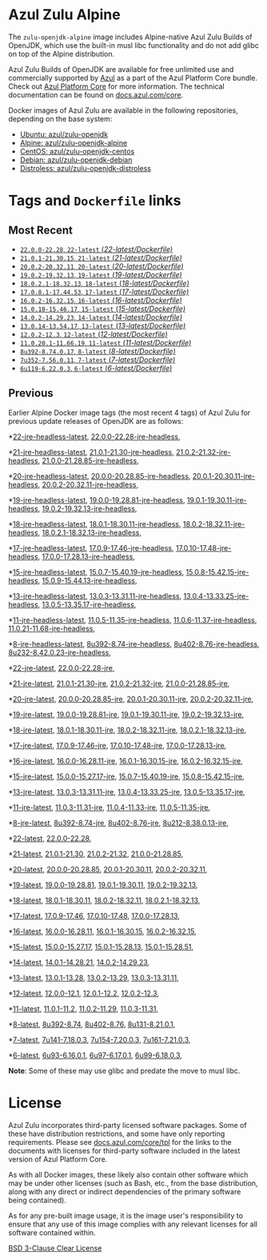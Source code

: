 Azul Zulu Alpine
================

The `zulu-openjdk-alpine` image includes Alpine-native Azul Zulu Builds of OpenJDK, which use the built-in musl libc functionality
and do not add glibc on top of the Alpine distribution.

Azul Zulu Builds of OpenJDK are available for free unlimited use and commercially supported by [Azul][1] as a part of the Azul Platform Core bundle.
Check out [Azul Platform Core][2] for more information. The technical documentation can be found on [docs.azul.com/core][3].

Docker images of Azul Zulu are available in the following repositories, depending on the base system:

  * [Ubuntu: azul/zulu-openjdk][4]
  * [Alpine: azul/zulu-openjdk-alpine][5]
  * [CentOS: azul/zulu-openjdk-centos][6]
  * [Debian: azul/zulu-openjdk-debian][7]
  * [Distroless: azul/zulu-openjdk-distroless][8]

Tags and `Dockerfile` links
===========================

Most Recent
-----------


  * [`22.0.0-22.28`, `22-latest` (*22-latest/Dockerfile)*][11]
  * [`21.0.1-21.30.15`, `21-latest` (*21-latest/Dockerfile)*][17]
  * [`20.0.2-20.32.11`, `20-latest` (*20-latest/Dockerfile)*][32]
  * [`19.0.2-19.32.13`, `19-latest` (*19-latest/Dockerfile)*][44]
  * [`18.0.2.1-18.32.13`, `18-latest` (*18-latest/Dockerfile)*][56]
  * [`17.0.8.1-17.44.53`, `17-latest` (*17-latest/Dockerfile)*][68]
  * [`16.0.2-16.32.15`, `16-latest` (*16-latest/Dockerfile)*][113]
  * [`15.0.10-15.46.17`, `15-latest` (*15-latest/Dockerfile)*][121]
  * [`14.0.2-14.29.23`, `14-latest` (*14-latest/Dockerfile)*][145]
  * [`13.0.14-13.54.17`, `13-latest` (*13-latest/Dockerfile)*][148]
  * [`12.0.2-12.3`, `12-latest` (*12-latest/Dockerfile)*][189]
  * [`11.0.20.1-11.66.19`, `11-latest` (*11-latest/Dockerfile)*][193]
  * [`8u392-8.74.0.17`, `8-latest` (*8-latest/Dockerfile)*][267]
  * [`7u352-7.56.0.11`, `7-latest` (*7-latest/Dockerfile)*][349]
  * [`6u119-6.22.0.3`, `6-latest` (*6-latest/Dockerfile)*][372]

Previous
--------

Earlier Alpine Docker image tags (the most recent 4 tags) of Azul Zulu for previous update releases of OpenJDK are as follows:


  *[22-jre-headless-latest][15],
  [22.0.0-22.28-jre-headless][16],
  
  *[21-jre-headless-latest][27],
  [21.0.1-21.30-jre-headless][28],
  [21.0.2-21.32-jre-headless][29],
  [21.0.0-21.28.85-jre-headless][30],
  
  
  *[20-jre-headless-latest][40],
  [20.0.0-20.28.85-jre-headless][41],
  [20.0.1-20.30.11-jre-headless][42],
  [20.0.2-20.32.11-jre-headless][43],
  
  *[19-jre-headless-latest][52],
  [19.0.0-19.28.81-jre-headless][53],
  [19.0.1-19.30.11-jre-headless][54],
  [19.0.2-19.32.13-jre-headless][55],
  
  *[18-jre-headless-latest][64],
  [18.0.1-18.30.11-jre-headless][65],
  [18.0.2-18.32.11-jre-headless][66],
  [18.0.2.1-18.32.13-jre-headless][67],
  
  *[17-jre-headless-latest][98],
  [17.0.9-17.46-jre-headless][99],
  [17.0.10-17.48-jre-headless][100],
  [17.0.0-17.28.13-jre-headless][101],
  
  
  
  
  
  
  
  
  
  
  
  
  *[15-jre-headless-latest][140],
  [15.0.7-15.40.19-jre-headless][141],
  [15.0.8-15.42.15-jre-headless][142],
  [15.0.9-15.44.13-jre-headless][143],
  
  
  *[13-jre-headless-latest][176],
  [13.0.3-13.31.11-jre-headless][177],
  [13.0.4-13.33.25-jre-headless][178],
  [13.0.5-13.35.17-jre-headless][179],
  
  
  
  
  
  
  
  
  
  
  *[11-jre-headless-latest][242],
  [11.0.5-11.35-jre-headless][246],
  [11.0.6-11.37-jre-headless][247],
  [11.0.21-11.68-jre-headless][248],
  
  
  
  
  
  
  
  
  
  
  
  
  
  
  
  
  
  
  
  *[8-jre-headless-latest][327],
  [8u392-8.74-jre-headless][328],
  [8u402-8.76-jre-headless][329],
  [8u232-8.42.0.23-jre-headless][330],
  
  
  
  
  
  
  
  
  
  
  
  
  
  
  
  
  
  
  
  *[22-jre-latest][13],
  [22.0.0-22.28-jre][14],
  
  *[21-jre-latest][20],
  [21.0.1-21.30-jre][23],
  [21.0.2-21.32-jre][24],
  [21.0.0-21.28.85-jre][25],
  
  
  *[20-jre-latest][33],
  [20.0.0-20.28.85-jre][37],
  [20.0.1-20.30.11-jre][38],
  [20.0.2-20.32.11-jre][39],
  
  *[19-jre-latest][45],
  [19.0.0-19.28.81-jre][49],
  [19.0.1-19.30.11-jre][50],
  [19.0.2-19.32.13-jre][51],
  
  *[18-jre-latest][57],
  [18.0.1-18.30.11-jre][61],
  [18.0.2-18.32.11-jre][62],
  [18.0.2.1-18.32.13-jre][63],
  
  *[17-jre-latest][70],
  [17.0.9-17.46-jre][82],
  [17.0.10-17.48-jre][83],
  [17.0.0-17.28.13-jre][86],
  
  
  
  
  
  
  
  
  
  
  
  
  *[16-jre-latest][114],
  [16.0.0-16.28.11-jre][118],
  [16.0.1-16.30.15-jre][119],
  [16.0.2-16.32.15-jre][120],
  
  *[15-jre-latest][122],
  [15.0.0-15.27.17-jre][135],
  [15.0.7-15.40.19-jre][136],
  [15.0.8-15.42.15-jre][137],
  
  
  
  *[13-jre-latest][151],
  [13.0.3-13.31.11-jre][164],
  [13.0.4-13.33.25-jre][165],
  [13.0.5-13.35.17-jre][166],
  
  
  
  
  
  
  
  
  
  
  *[11-jre-latest][200],
  [11.0.3-11.31-jre][218],
  [11.0.4-11.33-jre][219],
  [11.0.5-11.35-jre][220],
  
  
  
  
  
  
  
  
  
  
  
  
  
  
  
  
  
  
  
  
  
  
  *[8-jre-latest][270],
  [8u392-8.74-jre][279],
  [8u402-8.76-jre][280],
  [8u212-8.38.0.13-jre][304],
  
  
  
  
  
  
  
  
  
  
  
  
  
  
  
  
  
  
  
  
  
  
  
  *[22-latest][11],
  [22.0.0-22.28][12],
  
  *[21-latest][17],
  [21.0.1-21.30][18],
  [21.0.2-21.32][19],
  [21.0.0-21.28.85][21],
  
  
  *[20-latest][32],
  [20.0.0-20.28.85][34],
  [20.0.1-20.30.11][35],
  [20.0.2-20.32.11][36],
  
  *[19-latest][44],
  [19.0.0-19.28.81][46],
  [19.0.1-19.30.11][47],
  [19.0.2-19.32.13][48],
  
  *[18-latest][56],
  [18.0.1-18.30.11][58],
  [18.0.2-18.32.11][59],
  [18.0.2.1-18.32.13][60],
  
  *[17-latest][68],
  [17.0.9-17.46][69],
  [17.0.10-17.48][71],
  [17.0.0-17.28.13][72],
  
  
  
  
  
  
  
  
  
  
  
  
  *[16-latest][113],
  [16.0.0-16.28.11][115],
  [16.0.1-16.30.15][116],
  [16.0.2-16.32.15][117],
  
  *[15-latest][121],
  [15.0.0-15.27.17][123],
  [15.0.1-15.28.13][124],
  [15.0.1-15.28.51][125],
  
  
  
  
  
  
  
  
  
  
  *[14-latest][145],
  [14.0.1-14.28.21][146],
  [14.0.2-14.29.23][147],
  
  *[13-latest][148],
  [13.0.1-13.28][149],
  [13.0.2-13.29][150],
  [13.0.3-13.31.11][152],
  
  
  
  
  
  
  
  
  
  
  
  
  *[12-latest][189],
  [12.0.0-12.1][190],
  [12.0.1-12.2][191],
  [12.0.2-12.3][192],
  
  *[11-latest][193],
  [11.0.1-11.2][194],
  [11.0.2-11.29][195],
  [11.0.3-11.31][196],
  
  
  
  
  
  
  
  
  
  
  
  
  
  
  
  
  
  
  
  
  
  
  
  
  *[8-latest][267],
  [8u392-8.74][268],
  [8u402-8.76][269],
  [8u131-8.21.0.1][271],
  
  
  
  
  
  
  
  
  
  
  
  
  
  
  
  
  
  
  
  
  
  
  
  
  
  
  
  
  
  
  
  *[7-latest][349],
  [7u141-7.18.0.3][350],
  [7u154-7.20.0.3][351],
  [7u161-7.21.0.3][352],
  
  
  
  
  
  
  
  
  
  
  
  
  
  
  
  
  
  
  
  
  *[6-latest][372],
  [6u93-6.16.0.1][373],
  [6u97-6.17.0.1][374],
  [6u99-6.18.0.3][375],
  
  
  
  
  **Note**: Some of these may use glibc and predate the move to musl libc.

License
=======

Azul Zulu incorporates third-party licensed software packages. Some of these have distribution restrictions, and some have only reporting requirements. Please see [docs.azul.com/core/tpl][9] for the links to the documents with licenses for third-party software included in the latest version of Azul Platform Core.

As with all Docker images, these likely also contain other software which may be under other licenses (such as Bash, etc., from the base distribution, along with any direct or indirect dependencies of the primary software being contained).

As for any pre-built image usage, it is the image user's responsibility to ensure that any use of this image complies with any relevant licenses for all software contained within.

[BSD 3-Clause Clear License][10]

  [1]: https://www.azul.com/
  [2]: https://www.azul.com/products/core/
  [3]: https://docs.azul.com/core/
  [4]: https://hub.docker.com/r/azul/zulu-openjdk
  [5]: https://hub.docker.com/r/azul/zulu-openjdk-alpine
  [6]: https://hub.docker.com/r/azul/zulu-openjdk-centos
  [7]: https://hub.docker.com/r/azul/zulu-openjdk-debian
  [8]: https://hub.docker.com/r/azul/zulu-openjdk-distroless
  [9]: https://docs.azul.com/core/tpl
  [10]: https://github.com/zulu-openjdk/zulu-openjdk/blob/master/LICENSE.txt


  [15]: https://github.com/zulu-openjdk/zulu-openjdk/blob/master/alpine/22-jre-headless-latest/Dockerfile
  [16]: https://github.com/zulu-openjdk/zulu-openjdk/blob/master/alpine/22.0.0-22.28-jre-headless/Dockerfile
  
  [27]: https://github.com/zulu-openjdk/zulu-openjdk/blob/master/alpine/21-jre-headless-latest/Dockerfile
  [28]: https://github.com/zulu-openjdk/zulu-openjdk/blob/master/alpine/21.0.1-21.30-jre-headless/Dockerfile
  [29]: https://github.com/zulu-openjdk/zulu-openjdk/blob/master/alpine/21.0.2-21.32-jre-headless/Dockerfile
  [30]: https://github.com/zulu-openjdk/zulu-openjdk/blob/master/alpine/21.0.0-21.28.85-jre-headless/Dockerfile
  
  
  [40]: https://github.com/zulu-openjdk/zulu-openjdk/blob/master/alpine/20-jre-headless-latest/Dockerfile
  [41]: https://github.com/zulu-openjdk/zulu-openjdk/blob/master/alpine/20.0.0-20.28.85-jre-headless/Dockerfile
  [42]: https://github.com/zulu-openjdk/zulu-openjdk/blob/master/alpine/20.0.1-20.30.11-jre-headless/Dockerfile
  [43]: https://github.com/zulu-openjdk/zulu-openjdk/blob/master/alpine/20.0.2-20.32.11-jre-headless/Dockerfile
  
  [52]: https://github.com/zulu-openjdk/zulu-openjdk/blob/master/alpine/19-jre-headless-latest/Dockerfile
  [53]: https://github.com/zulu-openjdk/zulu-openjdk/blob/master/alpine/19.0.0-19.28.81-jre-headless/Dockerfile
  [54]: https://github.com/zulu-openjdk/zulu-openjdk/blob/master/alpine/19.0.1-19.30.11-jre-headless/Dockerfile
  [55]: https://github.com/zulu-openjdk/zulu-openjdk/blob/master/alpine/19.0.2-19.32.13-jre-headless/Dockerfile
  
  [64]: https://github.com/zulu-openjdk/zulu-openjdk/blob/master/alpine/18-jre-headless-latest/Dockerfile
  [65]: https://github.com/zulu-openjdk/zulu-openjdk/blob/master/alpine/18.0.1-18.30.11-jre-headless/Dockerfile
  [66]: https://github.com/zulu-openjdk/zulu-openjdk/blob/master/alpine/18.0.2-18.32.11-jre-headless/Dockerfile
  [67]: https://github.com/zulu-openjdk/zulu-openjdk/blob/master/alpine/18.0.2.1-18.32.13-jre-headless/Dockerfile
  
  [98]: https://github.com/zulu-openjdk/zulu-openjdk/blob/master/alpine/17-jre-headless-latest/Dockerfile
  [99]: https://github.com/zulu-openjdk/zulu-openjdk/blob/master/alpine/17.0.9-17.46-jre-headless/Dockerfile
  [100]: https://github.com/zulu-openjdk/zulu-openjdk/blob/master/alpine/17.0.10-17.48-jre-headless/Dockerfile
  [101]: https://github.com/zulu-openjdk/zulu-openjdk/blob/master/alpine/17.0.0-17.28.13-jre-headless/Dockerfile
  
  
  
  
  
  
  
  
  
  
  
  
  [140]: https://github.com/zulu-openjdk/zulu-openjdk/blob/master/alpine/15-jre-headless-latest/Dockerfile
  [141]: https://github.com/zulu-openjdk/zulu-openjdk/blob/master/alpine/15.0.7-15.40.19-jre-headless/Dockerfile
  [142]: https://github.com/zulu-openjdk/zulu-openjdk/blob/master/alpine/15.0.8-15.42.15-jre-headless/Dockerfile
  [143]: https://github.com/zulu-openjdk/zulu-openjdk/blob/master/alpine/15.0.9-15.44.13-jre-headless/Dockerfile
  
  
  [176]: https://github.com/zulu-openjdk/zulu-openjdk/blob/master/alpine/13-jre-headless-latest/Dockerfile
  [177]: https://github.com/zulu-openjdk/zulu-openjdk/blob/master/alpine/13.0.3-13.31.11-jre-headless/Dockerfile
  [178]: https://github.com/zulu-openjdk/zulu-openjdk/blob/master/alpine/13.0.4-13.33.25-jre-headless/Dockerfile
  [179]: https://github.com/zulu-openjdk/zulu-openjdk/blob/master/alpine/13.0.5-13.35.17-jre-headless/Dockerfile
  
  
  
  
  
  
  
  
  
  
  [242]: https://github.com/zulu-openjdk/zulu-openjdk/blob/master/alpine/11-jre-headless-latest/Dockerfile
  [246]: https://github.com/zulu-openjdk/zulu-openjdk/blob/master/alpine/11.0.5-11.35-jre-headless/Dockerfile
  [247]: https://github.com/zulu-openjdk/zulu-openjdk/blob/master/alpine/11.0.6-11.37-jre-headless/Dockerfile
  [248]: https://github.com/zulu-openjdk/zulu-openjdk/blob/master/alpine/11.0.21-11.68-jre-headless/Dockerfile
  
  
  
  
  
  
  
  
  
  
  
  
  
  
  
  
  
  
  
  [327]: https://github.com/zulu-openjdk/zulu-openjdk/blob/master/alpine/8-jre-headless-latest/Dockerfile
  [328]: https://github.com/zulu-openjdk/zulu-openjdk/blob/master/alpine/8u392-8.74-jre-headless/Dockerfile
  [329]: https://github.com/zulu-openjdk/zulu-openjdk/blob/master/alpine/8u402-8.76-jre-headless/Dockerfile
  [330]: https://github.com/zulu-openjdk/zulu-openjdk/blob/master/alpine/8u232-8.42.0.23-jre-headless/Dockerfile
  
  
  
  
  
  
  
  
  
  
  
  
  
  
  
  
  
  
  
  [13]: https://github.com/zulu-openjdk/zulu-openjdk/blob/master/alpine/22-jre-latest/Dockerfile
  [14]: https://github.com/zulu-openjdk/zulu-openjdk/blob/master/alpine/22.0.0-22.28-jre/Dockerfile
  
  [20]: https://github.com/zulu-openjdk/zulu-openjdk/blob/master/alpine/21-jre-latest/Dockerfile
  [23]: https://github.com/zulu-openjdk/zulu-openjdk/blob/master/alpine/21.0.1-21.30-jre/Dockerfile
  [24]: https://github.com/zulu-openjdk/zulu-openjdk/blob/master/alpine/21.0.2-21.32-jre/Dockerfile
  [25]: https://github.com/zulu-openjdk/zulu-openjdk/blob/master/alpine/21.0.0-21.28.85-jre/Dockerfile
  
  
  [33]: https://github.com/zulu-openjdk/zulu-openjdk/blob/master/alpine/20-jre-latest/Dockerfile
  [37]: https://github.com/zulu-openjdk/zulu-openjdk/blob/master/alpine/20.0.0-20.28.85-jre/Dockerfile
  [38]: https://github.com/zulu-openjdk/zulu-openjdk/blob/master/alpine/20.0.1-20.30.11-jre/Dockerfile
  [39]: https://github.com/zulu-openjdk/zulu-openjdk/blob/master/alpine/20.0.2-20.32.11-jre/Dockerfile
  
  [45]: https://github.com/zulu-openjdk/zulu-openjdk/blob/master/alpine/19-jre-latest/Dockerfile
  [49]: https://github.com/zulu-openjdk/zulu-openjdk/blob/master/alpine/19.0.0-19.28.81-jre/Dockerfile
  [50]: https://github.com/zulu-openjdk/zulu-openjdk/blob/master/alpine/19.0.1-19.30.11-jre/Dockerfile
  [51]: https://github.com/zulu-openjdk/zulu-openjdk/blob/master/alpine/19.0.2-19.32.13-jre/Dockerfile
  
  [57]: https://github.com/zulu-openjdk/zulu-openjdk/blob/master/alpine/18-jre-latest/Dockerfile
  [61]: https://github.com/zulu-openjdk/zulu-openjdk/blob/master/alpine/18.0.1-18.30.11-jre/Dockerfile
  [62]: https://github.com/zulu-openjdk/zulu-openjdk/blob/master/alpine/18.0.2-18.32.11-jre/Dockerfile
  [63]: https://github.com/zulu-openjdk/zulu-openjdk/blob/master/alpine/18.0.2.1-18.32.13-jre/Dockerfile
  
  [70]: https://github.com/zulu-openjdk/zulu-openjdk/blob/master/alpine/17-jre-latest/Dockerfile
  [82]: https://github.com/zulu-openjdk/zulu-openjdk/blob/master/alpine/17.0.9-17.46-jre/Dockerfile
  [83]: https://github.com/zulu-openjdk/zulu-openjdk/blob/master/alpine/17.0.10-17.48-jre/Dockerfile
  [86]: https://github.com/zulu-openjdk/zulu-openjdk/blob/master/alpine/17.0.0-17.28.13-jre/Dockerfile
  
  
  
  
  
  
  
  
  
  
  
  
  [114]: https://github.com/zulu-openjdk/zulu-openjdk/blob/master/alpine/16-jre-latest/Dockerfile
  [118]: https://github.com/zulu-openjdk/zulu-openjdk/blob/master/alpine/16.0.0-16.28.11-jre/Dockerfile
  [119]: https://github.com/zulu-openjdk/zulu-openjdk/blob/master/alpine/16.0.1-16.30.15-jre/Dockerfile
  [120]: https://github.com/zulu-openjdk/zulu-openjdk/blob/master/alpine/16.0.2-16.32.15-jre/Dockerfile
  
  [122]: https://github.com/zulu-openjdk/zulu-openjdk/blob/master/alpine/15-jre-latest/Dockerfile
  [135]: https://github.com/zulu-openjdk/zulu-openjdk/blob/master/alpine/15.0.0-15.27.17-jre/Dockerfile
  [136]: https://github.com/zulu-openjdk/zulu-openjdk/blob/master/alpine/15.0.7-15.40.19-jre/Dockerfile
  [137]: https://github.com/zulu-openjdk/zulu-openjdk/blob/master/alpine/15.0.8-15.42.15-jre/Dockerfile
  
  
  
  [151]: https://github.com/zulu-openjdk/zulu-openjdk/blob/master/alpine/13-jre-latest/Dockerfile
  [164]: https://github.com/zulu-openjdk/zulu-openjdk/blob/master/alpine/13.0.3-13.31.11-jre/Dockerfile
  [165]: https://github.com/zulu-openjdk/zulu-openjdk/blob/master/alpine/13.0.4-13.33.25-jre/Dockerfile
  [166]: https://github.com/zulu-openjdk/zulu-openjdk/blob/master/alpine/13.0.5-13.35.17-jre/Dockerfile
  
  
  
  
  
  
  
  
  
  
  [200]: https://github.com/zulu-openjdk/zulu-openjdk/blob/master/alpine/11-jre-latest/Dockerfile
  [218]: https://github.com/zulu-openjdk/zulu-openjdk/blob/master/alpine/11.0.3-11.31-jre/Dockerfile
  [219]: https://github.com/zulu-openjdk/zulu-openjdk/blob/master/alpine/11.0.4-11.33-jre/Dockerfile
  [220]: https://github.com/zulu-openjdk/zulu-openjdk/blob/master/alpine/11.0.5-11.35-jre/Dockerfile
  
  
  
  
  
  
  
  
  
  
  
  
  
  
  
  
  
  
  
  
  
  
  [270]: https://github.com/zulu-openjdk/zulu-openjdk/blob/master/alpine/8-jre-latest/Dockerfile
  [279]: https://github.com/zulu-openjdk/zulu-openjdk/blob/master/alpine/8u392-8.74-jre/Dockerfile
  [280]: https://github.com/zulu-openjdk/zulu-openjdk/blob/master/alpine/8u402-8.76-jre/Dockerfile
  [304]: https://github.com/zulu-openjdk/zulu-openjdk/blob/master/alpine/8u212-8.38.0.13-jre/Dockerfile
  
  
  
  
  
  
  
  
  
  
  
  
  
  
  
  
  
  
  
  
  
  
  
  [11]: https://github.com/zulu-openjdk/zulu-openjdk/blob/master/alpine/22-latest/Dockerfile
  [12]: https://github.com/zulu-openjdk/zulu-openjdk/blob/master/alpine/22.0.0-22.28/Dockerfile
  
  [17]: https://github.com/zulu-openjdk/zulu-openjdk/blob/master/alpine/21-latest/Dockerfile
  [18]: https://github.com/zulu-openjdk/zulu-openjdk/blob/master/alpine/21.0.1-21.30/Dockerfile
  [19]: https://github.com/zulu-openjdk/zulu-openjdk/blob/master/alpine/21.0.2-21.32/Dockerfile
  [21]: https://github.com/zulu-openjdk/zulu-openjdk/blob/master/alpine/21.0.0-21.28.85/Dockerfile
  
  
  [32]: https://github.com/zulu-openjdk/zulu-openjdk/blob/master/alpine/20-latest/Dockerfile
  [34]: https://github.com/zulu-openjdk/zulu-openjdk/blob/master/alpine/20.0.0-20.28.85/Dockerfile
  [35]: https://github.com/zulu-openjdk/zulu-openjdk/blob/master/alpine/20.0.1-20.30.11/Dockerfile
  [36]: https://github.com/zulu-openjdk/zulu-openjdk/blob/master/alpine/20.0.2-20.32.11/Dockerfile
  
  [44]: https://github.com/zulu-openjdk/zulu-openjdk/blob/master/alpine/19-latest/Dockerfile
  [46]: https://github.com/zulu-openjdk/zulu-openjdk/blob/master/alpine/19.0.0-19.28.81/Dockerfile
  [47]: https://github.com/zulu-openjdk/zulu-openjdk/blob/master/alpine/19.0.1-19.30.11/Dockerfile
  [48]: https://github.com/zulu-openjdk/zulu-openjdk/blob/master/alpine/19.0.2-19.32.13/Dockerfile
  
  [56]: https://github.com/zulu-openjdk/zulu-openjdk/blob/master/alpine/18-latest/Dockerfile
  [58]: https://github.com/zulu-openjdk/zulu-openjdk/blob/master/alpine/18.0.1-18.30.11/Dockerfile
  [59]: https://github.com/zulu-openjdk/zulu-openjdk/blob/master/alpine/18.0.2-18.32.11/Dockerfile
  [60]: https://github.com/zulu-openjdk/zulu-openjdk/blob/master/alpine/18.0.2.1-18.32.13/Dockerfile
  
  [68]: https://github.com/zulu-openjdk/zulu-openjdk/blob/master/alpine/17-latest/Dockerfile
  [69]: https://github.com/zulu-openjdk/zulu-openjdk/blob/master/alpine/17.0.9-17.46/Dockerfile
  [71]: https://github.com/zulu-openjdk/zulu-openjdk/blob/master/alpine/17.0.10-17.48/Dockerfile
  [72]: https://github.com/zulu-openjdk/zulu-openjdk/blob/master/alpine/17.0.0-17.28.13/Dockerfile
  
  
  
  
  
  
  
  
  
  
  
  
  [113]: https://github.com/zulu-openjdk/zulu-openjdk/blob/master/alpine/16-latest/Dockerfile
  [115]: https://github.com/zulu-openjdk/zulu-openjdk/blob/master/alpine/16.0.0-16.28.11/Dockerfile
  [116]: https://github.com/zulu-openjdk/zulu-openjdk/blob/master/alpine/16.0.1-16.30.15/Dockerfile
  [117]: https://github.com/zulu-openjdk/zulu-openjdk/blob/master/alpine/16.0.2-16.32.15/Dockerfile
  
  [121]: https://github.com/zulu-openjdk/zulu-openjdk/blob/master/alpine/15-latest/Dockerfile
  [123]: https://github.com/zulu-openjdk/zulu-openjdk/blob/master/alpine/15.0.0-15.27.17/Dockerfile
  [124]: https://github.com/zulu-openjdk/zulu-openjdk/blob/master/alpine/15.0.1-15.28.13/Dockerfile
  [125]: https://github.com/zulu-openjdk/zulu-openjdk/blob/master/alpine/15.0.1-15.28.51/Dockerfile
  
  
  
  
  
  
  
  
  
  
  [145]: https://github.com/zulu-openjdk/zulu-openjdk/blob/master/alpine/14-latest/Dockerfile
  [146]: https://github.com/zulu-openjdk/zulu-openjdk/blob/master/alpine/14.0.1-14.28.21/Dockerfile
  [147]: https://github.com/zulu-openjdk/zulu-openjdk/blob/master/alpine/14.0.2-14.29.23/Dockerfile
  
  [148]: https://github.com/zulu-openjdk/zulu-openjdk/blob/master/alpine/13-latest/Dockerfile
  [149]: https://github.com/zulu-openjdk/zulu-openjdk/blob/master/alpine/13.0.1-13.28/Dockerfile
  [150]: https://github.com/zulu-openjdk/zulu-openjdk/blob/master/alpine/13.0.2-13.29/Dockerfile
  [152]: https://github.com/zulu-openjdk/zulu-openjdk/blob/master/alpine/13.0.3-13.31.11/Dockerfile
  
  
  
  
  
  
  
  
  
  
  
  
  [189]: https://github.com/zulu-openjdk/zulu-openjdk/blob/master/alpine/12-latest/Dockerfile
  [190]: https://github.com/zulu-openjdk/zulu-openjdk/blob/master/alpine/12.0.0-12.1/Dockerfile
  [191]: https://github.com/zulu-openjdk/zulu-openjdk/blob/master/alpine/12.0.1-12.2/Dockerfile
  [192]: https://github.com/zulu-openjdk/zulu-openjdk/blob/master/alpine/12.0.2-12.3/Dockerfile
  
  [193]: https://github.com/zulu-openjdk/zulu-openjdk/blob/master/alpine/11-latest/Dockerfile
  [194]: https://github.com/zulu-openjdk/zulu-openjdk/blob/master/alpine/11.0.1-11.2/Dockerfile
  [195]: https://github.com/zulu-openjdk/zulu-openjdk/blob/master/alpine/11.0.2-11.29/Dockerfile
  [196]: https://github.com/zulu-openjdk/zulu-openjdk/blob/master/alpine/11.0.3-11.31/Dockerfile
  
  
  
  
  
  
  
  
  
  
  
  
  
  
  
  
  
  
  
  
  
  
  
  
  [267]: https://github.com/zulu-openjdk/zulu-openjdk/blob/master/alpine/8-latest/Dockerfile
  [268]: https://github.com/zulu-openjdk/zulu-openjdk/blob/master/alpine/8u392-8.74/Dockerfile
  [269]: https://github.com/zulu-openjdk/zulu-openjdk/blob/master/alpine/8u402-8.76/Dockerfile
  [271]: https://github.com/zulu-openjdk/zulu-openjdk/blob/master/alpine/8u131-8.21.0.1/Dockerfile
  
  
  
  
  
  
  
  
  
  
  
  
  
  
  
  
  
  
  
  
  
  
  
  
  
  
  
  
  
  
  
  [349]: https://github.com/zulu-openjdk/zulu-openjdk/blob/master/alpine/7-latest/Dockerfile
  [350]: https://github.com/zulu-openjdk/zulu-openjdk/blob/master/alpine/7u141-7.18.0.3/Dockerfile
  [351]: https://github.com/zulu-openjdk/zulu-openjdk/blob/master/alpine/7u154-7.20.0.3/Dockerfile
  [352]: https://github.com/zulu-openjdk/zulu-openjdk/blob/master/alpine/7u161-7.21.0.3/Dockerfile
  
  
  
  
  
  
  
  
  
  
  
  
  
  
  
  
  
  
  
  
  [372]: https://github.com/zulu-openjdk/zulu-openjdk/blob/master/alpine/6-latest/Dockerfile
  [373]: https://github.com/zulu-openjdk/zulu-openjdk/blob/master/alpine/6u93-6.16.0.1/Dockerfile
  [374]: https://github.com/zulu-openjdk/zulu-openjdk/blob/master/alpine/6u97-6.17.0.1/Dockerfile
  [375]: https://github.com/zulu-openjdk/zulu-openjdk/blob/master/alpine/6u99-6.18.0.3/Dockerfile
  
  
  
  
  